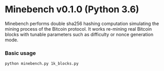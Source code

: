 # Minebench v0.1.0 (Python 3.6)
Minebench performs double sha256 hashing computation simulating the mining
process of the Bitcoin protocol. It works re-mining real Bitcoin blocks with
tunable parameters such as difficulty or nonce generation mode.

### Basic usage
```bash
python minebench.py 1k_blocks.py
```
